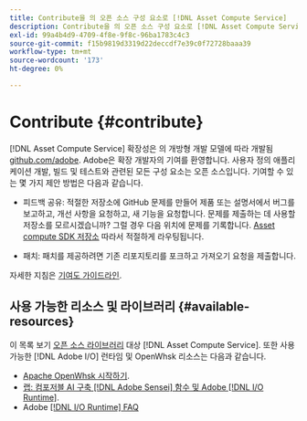 ```yaml
---
title: Contribute을 의 오픈 소스 구성 요소로 [!DNL Asset Compute Service]
description: Contribute을 의 오픈 소스 구성 요소로 [!DNL Asset Compute Service].
exl-id: 99a4b4d9-4709-4f8e-9f8c-96ba1783c4c3
source-git-commit: f15b9819d3319d22deccdf7e39c0f72728baaa39
workflow-type: tm+mt
source-wordcount: '173'
ht-degree: 0%

---
```


# Contribute {#contribute}

[!DNL Asset Compute Service] 확장성은 의 개방형 개발 모델에 따라 개발됨 [github.com/adobe](https://github.com/adobe). Adobe은 확장 개발자의 기여를 환영합니다. 사용자 정의 애플리케이션 개발, 빌드 및 테스트와 관련된 모든 구성 요소는 오픈 소스입니다. 기여할 수 있는 몇 가지 제안 방법은 다음과 같습니다.

* 피드백 공유: 적절한 저장소에 GitHub 문제를 만들어 제품 또는 설명서에서 버그를 보고하고, 개선 사항을 요청하고, 새 기능을 요청합니다. 문제를 제출하는 데 사용할 저장소를 모르시겠습니까? 그럴 경우 다음 위치에 문제를 기록합니다. [Asset compute SDK 저장소](https://github.com/adobe/asset-compute-sdk) 따라서 적절하게 라우팅됩니다.

* 패치: 패치를 제공하려면 기존 리포지토리를 포크하고 가져오기 요청을 제출합니다.

자세한 지침은 [기여도 가이드라인](https://github.com/adobe/asset-compute-sdk/blob/master/.github/CONTRIBUTING.md).

## 사용 가능한 리소스 및 라이브러리 {#available-resources}

이 목록 보기 [오픈 소스 라이브러리](https://github.com/adobe/asset-compute-sdk#available-resources-and-libraries) 대상 [!DNL Asset Compute Service]. 또한 사용 가능한 [!DNL Adobe I/O] 런타임 및 OpenWhsk 리소스는 다음과 같습니다.

* [Apache OpenWhsk 시작하기](https://github.com/apache/openwhisk/tree/master/docs#getting-started-with-openwhisk).
* [랩: 컴포저블 AI 구축 [!DNL Adobe Sensei] 함수 및 Adobe [!DNL I/O Runtime]](https://opensource.adobe.com/adobe-sensei-ai-functions/index.html).
* Adobe [[!DNL I/O Runtime] FAQ](https://developer.adobe.com/runtime/docs/support/faq/)

<!-- **TBD** for post-release:
* Link to Adobe Developer App Builder open-source components.
* Issues in `aio` can be reported in Adobe Developer App Builder repos.
* Issues in asset-compute-sdk or devtool goes into the relevant repos from Nui.
-->
